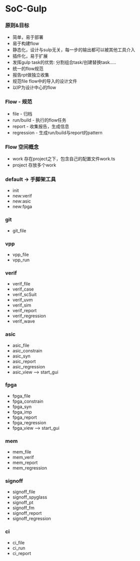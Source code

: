 SoC-Gulp
==========

### 原则&目标
* 简单，易于部署
* 易于构建flow
* 静态化，设计与sulp无关，每一步的输出都可以被其他工具介入
* 插件化，易于扩展
* 发挥gulp task的优势: 分割组合task/创建替换task.....
* 统一的flow规范
* 报告rpt做独立收集
* 规范file flow中的导入的设计文件
* 以IP为设计中心的flow    


### Flow - 规范
- file       - 归档
- run/build  - 执行的flow任务
- report     - 收集报告，生成信息
- regression - 生成run/build与report的pattern


### Flow 空间概念
- work 存在project之下，包含自己的配置文件work.ts
- project 存放多个work


### default -> 手脚架工具
- init
- new:verif
- new:asic
- new:fpga

### git
- git_file

### vpp
- vpp_file
- vpp_run

### verif
- verif_file
- verif_case
- verif_scSuit
- verif_uvm
- verif_sim
- verif_report
- verif_regression
- verif_wave

### asic
- asic_file
- asic_constrain
- asic_syn
- asic_report
- asic_regression
- asic_view --> start_gui

### fpga
- fpga_file
- fpga_constrain
- fpga_syn
- fpga_imp
- fpga_report
- fpga_regression
- fpga_view --> start_gui

### mem
- mem_file
- mem_verif
- mem_report
- mem_regression

### signoff
- signoff_file
- signoff_spyglass
- signoff_pt 
- signoff_fm
- signoff_report
- signoff_regression

### ci
- ci_file
- ci_run
- ci_report
